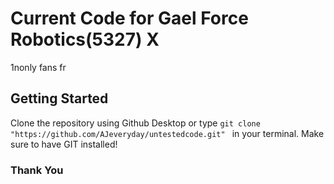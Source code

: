 # Current Code for Gael Force Robotics(5327) X

1nonly fans fr

## Getting Started

Clone the repository using Github Desktop or type `git clone "https://github.com/AJeveryday/untestedcode.git" ` in your terminal. 
Make sure to have GIT installed!

### Thank You

